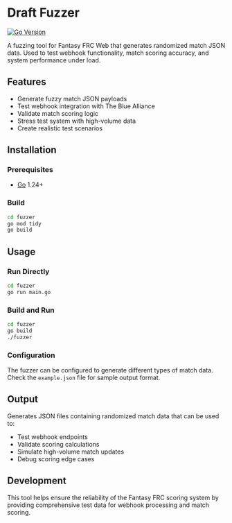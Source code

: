 # Draft Fuzzer

[![Go Version](https://img.shields.io/badge/Go-1.24+-blue.svg)](https://golang.org)

A fuzzing tool for Fantasy FRC Web that generates randomized match JSON data. Used to test webhook functionality, match scoring accuracy, and system performance under load.

## Features

- Generate fuzzy match JSON payloads
- Test webhook integration with The Blue Alliance
- Validate match scoring logic
- Stress test system with high-volume data
- Create realistic test scenarios

## Installation

### Prerequisites

- [Go](https://go.dev/doc/install) 1.24+

### Build

```bash
cd fuzzer
go mod tidy
go build
```

## Usage

### Run Directly

```bash
cd fuzzer
go run main.go
```

### Build and Run

```bash
cd fuzzer
go build
./fuzzer
```

### Configuration

The fuzzer can be configured to generate different types of match data. Check the `example.json` file for sample output format.

## Output

Generates JSON files containing randomized match data that can be used to:

- Test webhook endpoints
- Validate scoring calculations
- Simulate high-volume match updates
- Debug scoring edge cases

## Development

This tool helps ensure the reliability of the Fantasy FRC scoring system by providing comprehensive test data for webhook processing and match scoring. 

